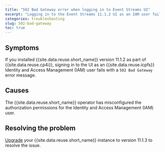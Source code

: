 ```yaml
---
title: "502 Bad Gateway error when logging in to Event Streams UI"
excerpt: "Logging in to the Event Streams 11.1.2 UI as an IAM user fails with a '502 Bad Gateway' error message."
categories: troubleshooting
slug: 502-bad-gateway
toc: true
---
```


## Symptoms

If you installed {{site.data.reuse.short_name}} version 11.1.2 as part of {{site.data.reuse.cp4i}}, signing in to the UI as an {{site.data.reuse.icpfs}} Identity and Access Management (IAM) user fails with a `502 Bad Gateway` error message.

## Causes

The {{site.data.reuse.short_name}} operator has misconfigured the authorization permissions for the Identity and Access Management (IAM) user.

## Resolving the problem

[Upgrade](../../installing/upgrading/) your {{site.data.reuse.short_name}} instance to version 11.1.3 to resolve the issue.
